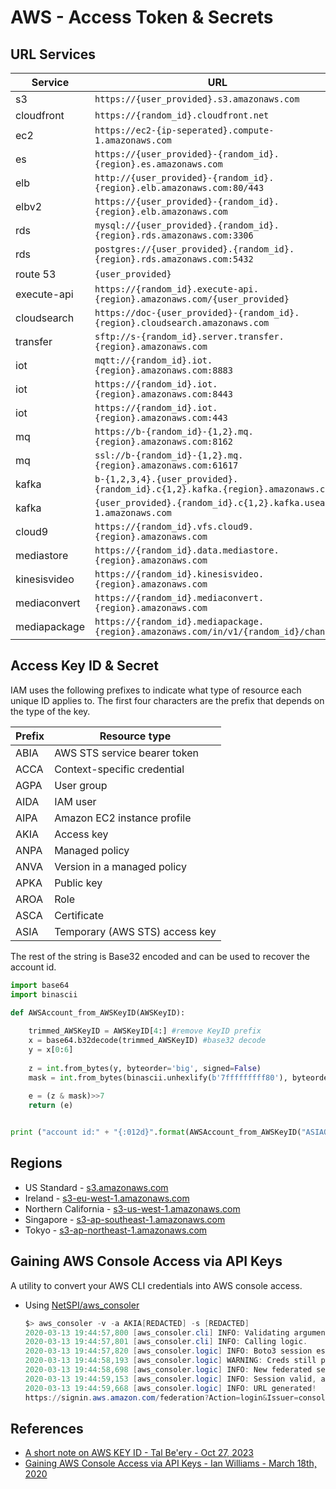 # AWS - Access Token & Secrets

## URL Services

| Service      | URL                   |
|--------------|-----------------------|
| s3           | `https://{user_provided}.s3.amazonaws.com` |
| cloudfront   | `https://{random_id}.cloudfront.net` |
| ec2          | `https://ec2-{ip-seperated}.compute-1.amazonaws.com` |
| es           | `https://{user_provided}-{random_id}.{region}.es.amazonaws.com` |
| elb          | `http://{user_provided}-{random_id}.{region}.elb.amazonaws.com:80/443` |
| elbv2        | `https://{user_provided}-{random_id}.{region}.elb.amazonaws.com` |
| rds          | `mysql://{user_provided}.{random_id}.{region}.rds.amazonaws.com:3306` |
| rds          | `postgres://{user_provided}.{random_id}.{region}.rds.amazonaws.com:5432` |
| route 53     | `{user_provided}` |
| execute-api  | `https://{random_id}.execute-api.{region}.amazonaws.com/{user_provided}` |
| cloudsearch  | `https://doc-{user_provided}-{random_id}.{region}.cloudsearch.amazonaws.com` |
| transfer     | `sftp://s-{random_id}.server.transfer.{region}.amazonaws.com` |
| iot          | `mqtt://{random_id}.iot.{region}.amazonaws.com:8883` |
| iot          | `https://{random_id}.iot.{region}.amazonaws.com:8443` |
| iot          | `https://{random_id}.iot.{region}.amazonaws.com:443` |
| mq           | `https://b-{random_id}-{1,2}.mq.{region}.amazonaws.com:8162` |
| mq           | `ssl://b-{random_id}-{1,2}.mq.{region}.amazonaws.com:61617` |
| kafka        | `b-{1,2,3,4}.{user_provided}.{random_id}.c{1,2}.kafka.{region}.amazonaws.com` |
| kafka        | `{user_provided}.{random_id}.c{1,2}.kafka.useast-1.amazonaws.com` |
| cloud9       | `https://{random_id}.vfs.cloud9.{region}.amazonaws.com` |
| mediastore   | `https://{random_id}.data.mediastore.{region}.amazonaws.com` |
| kinesisvideo | `https://{random_id}.kinesisvideo.{region}.amazonaws.com` |
| mediaconvert | `https://{random_id}.mediaconvert.{region}.amazonaws.com` |
| mediapackage | `https://{random_id}.mediapackage.{region}.amazonaws.com/in/v1/{random_id}/channel` |

## Access Key ID & Secret

IAM uses the following prefixes to indicate what type of resource each unique ID applies to. The first four characters are the prefix that depends on the type of the key.

| Prefix       | Resource type           |
|--------------|-------------------------|
| ABIA | AWS STS service bearer token |
| ACCA | Context-specific credential |
| AGPA | User group |
| AIDA | IAM user |
| AIPA | Amazon EC2 instance profile |
| AKIA | Access key |
| ANPA | Managed policy |
| ANVA | Version in a managed policy |
| APKA | Public key |
| AROA | Role |
| ASCA | Certificate |
| ASIA | Temporary (AWS STS) access key |

The rest of the string is Base32 encoded and can be used to recover the account id.

```py
import base64
import binascii

def AWSAccount_from_AWSKeyID(AWSKeyID):
    
    trimmed_AWSKeyID = AWSKeyID[4:] #remove KeyID prefix
    x = base64.b32decode(trimmed_AWSKeyID) #base32 decode
    y = x[0:6]
    
    z = int.from_bytes(y, byteorder='big', signed=False)
    mask = int.from_bytes(binascii.unhexlify(b'7fffffffff80'), byteorder='big', signed=False)
    
    e = (z & mask)>>7
    return (e)


print ("account id:" + "{:012d}".format(AWSAccount_from_AWSKeyID("ASIAQNZGKIQY56JQ7WML")))
```

## Regions

* US Standard - [s3.amazonaws.com](http://s3.amazonaws.com)
* Ireland - [s3-eu-west-1.amazonaws.com](http://s3-eu-west-1.amazonaws.com)
* Northern California - [s3-us-west-1.amazonaws.com](http://s3-us-west-1.amazonaws.com)
* Singapore - [s3-ap-southeast-1.amazonaws.com](http://s3-ap-southeast-1.amazonaws.com)
* Tokyo - [s3-ap-northeast-1.amazonaws.com](http://s3-ap-northeast-1.amazonaws.com)

## Gaining AWS Console Access via API Keys

A utility to convert your AWS CLI credentials into AWS console access.

* Using [NetSPI/aws_consoler](https://github.com/NetSPI/aws_consoler)

    ```powershell
    $> aws_consoler -v -a AKIA[REDACTED] -s [REDACTED]
    2020-03-13 19:44:57,800 [aws_consoler.cli] INFO: Validating arguments...
    2020-03-13 19:44:57,801 [aws_consoler.cli] INFO: Calling logic.
    2020-03-13 19:44:57,820 [aws_consoler.logic] INFO: Boto3 session established.
    2020-03-13 19:44:58,193 [aws_consoler.logic] WARNING: Creds still permanent, creating federated session.
    2020-03-13 19:44:58,698 [aws_consoler.logic] INFO: New federated session established.
    2020-03-13 19:44:59,153 [aws_consoler.logic] INFO: Session valid, attempting to federate as arn:aws:sts::123456789012:federated-user/aws_consoler.
    2020-03-13 19:44:59,668 [aws_consoler.logic] INFO: URL generated!
    https://signin.aws.amazon.com/federation?Action=login&Issuer=consoler.local&Destination=https%3A%2F%2Fconsole.aws.amazon.com%2Fconsole%2Fhome%3Fregion%3Dus-east-1&SigninToken=[REDACTED]
    ```

## References

* [A short note on AWS KEY ID - Tal Be'ery - Oct 27, 2023](https://medium.com/@TalBeerySec/a-short-note-on-aws-key-id-f88cc4317489)
* [Gaining AWS Console Access via API Keys - Ian Williams - March 18th, 2020](https://blog.netspi.com/gaining-aws-console-access-via-api-keys/)
